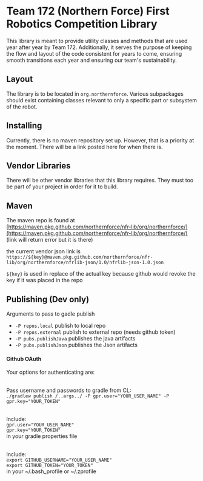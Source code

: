 # Team 172 (Northern Force) First Robotics Competition Library

This library is meant to provide utility classes and methods that are used year after year by Team 172. Additionally, it serves the purpose of keeping the flow and layout of the code consistent for years to come, ensuring smooth transitions each year and ensuring our team's sustainability.

## Layout

The library is to be located in `org.northernforce`. Various subpackages should exist containing classes relevant to only a specific part or subsystem of the robot.

## Installing

Currently, there is no maven repository set up. However, that is a priority at the moment. There will be a link posted here for when there is.

## Vendor Libraries

There will be other vendor libraries that this library requires. They must too be part of your project in order for it to build.

## Maven

The maven repo is found at [https://maven.pkg.github.com/northernforce/nfr-lib/org/northernforce/](https://maven.pkg.github.com/northernforce/nfr-lib/org/northernforce/)
(link will return error but it is there)  

the current vendor json link is `https://${key}@maven.pkg.github.com/northernforce/nfr-lib/org/northernforce/nfrlib-json/1.0/nfrlib-json-1.0.json`

`${key}` is used in replace of the actual key because github would revoke the key if it was placed in the repo


## Publishing (Dev only)

Arguments to pass to gadle publish
* `-P repos.local` publish to local repo
* `-P repos.external` publish to external repo (needs github token)
* `-P pubs.publishJava` publishes the java artifacts
* `-P pubs.publishJson` publishes the Json artifacts

#### Github OAuth
Your options for authenticating are: <br><br>

Pass username and passwords to gradle from CL: <br>
`./gradlew publish /..args../ -P gpr.user="YOUR_USER_NAME" -P gpr.key="YOUR_TOKEN"`<br><br>

Include:<br>
`gpr.user="YOUR_USER_NAME"` <br>
`gpr.key="YOUR_TOKEN"`<br>
in your gradle properties file<br><br>

Include:<br>
`export GITHUB_USERNAME="YOUR_USER_NAME"`<br>
`export GITHUB_TOKEN="YOUR_TOKEN"`<br>
in your ~/.bash_profile or ~/.zprofile
